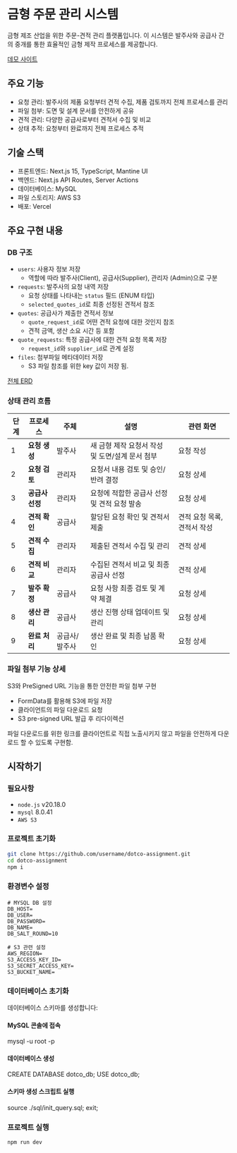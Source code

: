 # 금형 주문 관리 시스템
금형 제조 산업을 위한 주문-견적 관리 플랫폼입니다. 이 시스템은 발주사와 공급사 간의 중개를 통한 효율적인 금형 제작 프로세스를 제공합니다.

[데모 사이트](https://dotco-assignment-sjof.vercel.app/)

## 주요 기능
- 요청 관리: 발주사의 제품 요청부터 견적 수집, 제품 검토까지 전체 프로세스를 관리
- 파일 첨부: 도면 및 설계 문서를 안전하게 공유
- 견적 관리: 다양한 공급사로부터 견적서 수집 및 비교
- 상태 추적: 요청부터 완료까지 전체 프로세스 추적

## 기술 스택
- 프론트엔드: Next.js 15, TypeScript, Mantine UI
- 백엔드: Next.js API Routes, Server Actions
- 데이터베이스: MySQL
- 파일 스토리지: AWS S3
- 배포: Vercel

## 주요 구현 내용

### DB 구조
 - `users`: 사용자 정보 저장
    - 역할에 따라 발주사(Client), 공급사(Supplier), 관리자 (Admin)으로 구분
 - `requests`: 발주사의 요청 내역 저장
    - 요청 상태를 나타내는 `status` 필드 (ENUM 타입)
    - `selected_quotes_id`로 최종 선정된 견적서 참조
 - `quotes`: 공급사가 제출한 견적서 정보
    - `quote_request_id`로 어떤 견적 요청에 대한 것인지 참조
    - 견적 금액, 생산 소요 시간 등 포함
 - `quote_requests`: 특정 공급사에 대한 견적 요청 목록 저장
    -  `request_id`와 `supplier_id`로 관계 설정
 - `files`: 첨부파일 메타데이터 저장
    - S3 파일 참조를 위한 key 값이 저장 됨.

[전체 ERD]('https://www.erdcloud.com/d/FMg8xZohqZZM7oBhK')

### 상태 관리 흐름

| 단계 | 프로세스 | 주체 | 설명 | 관련 화면 |
|-----|---------|-----|------|---------|
| 1 | **요청 생성** | 발주사 | 새 금형 제작 요청서 작성 및 도면/설계 문서 첨부 | 요청 작성 |
| 2 | **요청 검토** | 관리자 | 요청서 내용 검토 및 승인/반려 결정 | 요청 상세 |
| 3 | **공급사 선정** | 관리자 | 요청에 적합한 공급사 선정 및 견적 요청 발송 | 요청 상세 |
| 4 | **견적 확인** | 공급사 | 할당된 요청 확인 및 견적서 제출 | 견적 요청 목록, 견적서 작성 |
| 5 | **견적 수집** | 관리자 | 제출된 견적서 수집 및 관리 | 견적 상세 |
| 6 | **견적 비교** | 관리자 | 수집된 견적서 비교 및 최종 공급사 선정 | 견적 상세 |
| 7 | **발주 확정** | 공급사 | 요청 사항 최종 검토 및 계약 체결 | 요청 상세 |
| 8 | **생산 관리** | 공급사 | 생산 진행 상태 업데이트 및 관리 | 요청 상세 |
| 9 | **완료 처리** | 공급사/발주사 | 생산 완료 및 최종 납품 확인 | 요청 상세 |

### 파일 첨부 기능 상세
S3와 PreSigned URL 기능을 통한 안전한 파일 첨부 구현
 - FormData를 활용해 S3에 파일 저장
 - 클라이언트의 파일 다운로드 요청
 - S3 pre-signed URL 발급 후 리다이렉션

파일 다운로드를 위한 링크를 클라이언트로 직접 노출시키지 않고 파일을 안전하게 다운로드 할 수 있도록 구현함.

## 시작하기

### 필요사항
 - `node.js` v20.18.0
 - `mysql` 8.0.41
 - `AWS S3`

### 프로젝트 초기화
```bash
git clone https://github.com/username/dotco-assignment.git
cd dotco-assignment
npm i
```

### 환경변수 설정
```
# MYSQL DB 설정
DB_HOST=
DB_USER=
DB_PASSWORD=
DB_NAME=
DB_SALT_ROUND=10

# S3 관련 설정
AWS_REGION=
S3_ACCESS_KEY_ID=
S3_SECRET_ACCESS_KEY=
S3_BUCKET_NAME=
```

### 데이터베이스 초기화
데이터베이스 스키마를 생성합니다:

#### MySQL 콘솔에 접속
mysql -u root -p

#### 데이터베이스 생성
CREATE DATABASE dotco_db;
USE dotco_db;

#### 스키마 생성 스크립트 실행
source ./sql/init_query.sql;
exit;

### 프로젝트 실행
```bash
npm run dev
```
